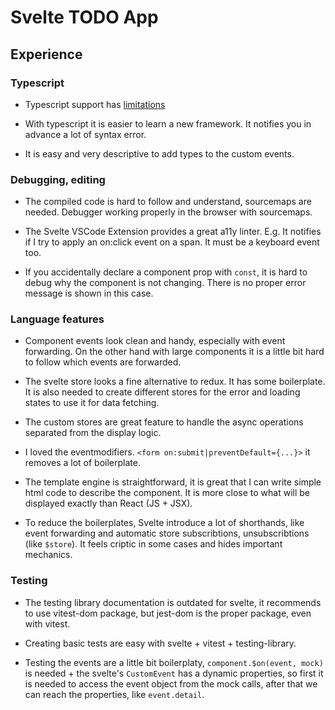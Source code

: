 # Svelte TODO App

## Experience

### Typescript

- Typescript support has [limitations](https://svelte.dev/docs/typescript#limitations)

- With typescript it is easier to learn a new framework. It notifies you in advance a lot of syntax error.

- It is easy and very descriptive to add types to the custom events.

### Debugging, editing

- The compiled code is hard to follow and understand, sourcemaps are needed. Debugger working properly in the browser with sourcemaps.

- The Svelte VSCode Extension provides a great a11y linter. E.g. It notifies if I try to apply an on:click event on a span. It must be a keyboard event too.

- If you accidentally declare a component prop with `const`, it is hard to debug why the component is not changing. There is no proper error message is shown in this case.

### Language features

- Component events look clean and handy, especially with event forwarding. On the other hand with large components it is a little bit hard to follow which events are forwarded.

- The svelte store looks a fine alternative to redux. It has some boilerplate. It is also needed to create different stores for the error and loading states to use it for data fetching. 

- The custom stores are great feature to handle the async operations separated from the display logic.

- I loved the eventmodifiers. `<form on:submit|preventDefault={...}>` it removes a lot of boilerplate.

- The template engine is straightforward, it is great that I can write simple html code to describe the component. It is more close to what will be displayed exactly than React (JS + JSX).

- To reduce the boilerplates, Svelte introduce a lot of shorthands, like event forwarding and automatic store subscribtions, unsubscribtions (like `$store`). It feels criptic in some cases and hides important mechanics. 

### Testing

- The testing library documentation is outdated for svelte, it recommends to use vitest-dom package, but jest-dom is the proper package, even with vitest.

- Creating basic tests are easy with svelte + vitest + testing-library.

- Testing the events are a little bit boilerplaty, `component.$on(event, mock)` is needed + the svelte's `CustomEvent` has a dynamic properties, so first it is needed to access the event object from the mock calls, after that we can reach the properties, like `event.detail`.
